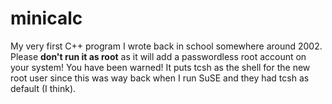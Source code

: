 # minicalc #

My very first C++ program I wrote back in school somewhere around 2002.
Please __don't run it as root__ as it will add a passwordless root account on your
system! You have been warned!
It puts tcsh as the shell for the new root user since this was way back when
I run SuSE and they had tcsh as default (I think).

